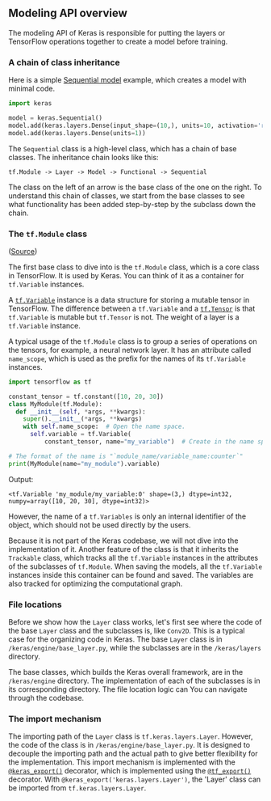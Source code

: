 ## Modeling API overview

The modeling API of Keras is responsible for putting the layers or TensorFlow
operations together to create a model before training.

### A chain of class inheritance

Here is a simple [Sequential model](https://keras.io/guides/sequential_model/)
example, which creates a model with minimal code.

```py
import keras

model = keras.Sequential()
model.add(keras.layers.Dense(input_shape=(10,), units=10, activation='relu'))
model.add(keras.layers.Dense(units=1))
```

The `Sequential` class is a high-level class, which has a chain of base
classes. The inheritance chain looks like this:

`tf.Module -> Layer -> Model -> Functional -> Sequential`

The class on the left of an arrow is the base class of the one on the right.
To understand this chain of classes, we start from the base classes to see what
functionality has been added step-by-step by the subclass down the chain.

### The `tf.Module` class 

([Source](https://github.com/tensorflow/tensorflow/blob/v2.6.0/tensorflow/python/module/module.py#L35))

The first base class to dive into is the `tf.Module` class, which is a core
class in TensorFlow. It is used by Keras. You can think of it as a container for
`tf.Variable` instances.

A [`tf.Variable`](https://www.tensorflow.org/guide/variable) instance is a data
structure for storing a mutable tensor in TensorFlow. The difference between a
`tf.Variable` and a [`tf.Tensor`](https://www.tensorflow.org/guide/tensor) is
that `tf.Variable` is mutable but `tf.Tensor` is not. The weight of a layer is
a `tf.Variable` instance.

A typical usage of the `tf.Module` class is to group a series of operations on
the tensors, for example, a neural network layer. It has an
attribute called `name_scope`, which is used as the prefix for the names of
its `tf.Variable` instances.

```py
import tensorflow as tf

constant_tensor = tf.constant([10, 20, 30])
class MyModule(tf.Module):
  def __init__(self, *args, **kwargs):
    super().__init__(*args, **kwargs)
    with self.name_scope:  # Open the name space.
      self.variable = tf.Variable(
          constant_tensor, name="my_variable")  # Create in the name space.

# The format of the name is "`module_name/variable_name:counter`"
print(MyModule(name="my_module").variable)
```

Output:

```
<tf.Variable 'my_module/my_variable:0' shape=(3,) dtype=int32, numpy=array([10, 20, 30], dtype=int32)>
```

However, the name of a `tf.Variables` is only an internal identifier of the
object, which should not be used directly by the users.

Because it is not part of the Keras codebase, we will not dive into the
implementation of it. Another feature of the class is that it inherits the
`Trackable` class, which tracks all the `tf.Variable` instances in the
attributes of the subclasses of `tf.Module`. When saving the models, all the
`tf.Variable` instances inside this container can be found and saved. The
variables are also tracked for optimizing the computational graph.

### File locations

Before we show how the `Layer` class works, let's first see where the code
of the base `Layer` class and the subclasses is, like `Conv2D`. This
is a typical case for the organizing code in Keras. The base `Layer` class
is in `/keras/engine/base_layer.py`, while the subclasses are in the
`/keras/layers` directory.

The base classes, which builds the Keras overall framework, are in the
`/keras/engine` directory. The implementation of each of the subclasses is in
its corresponding directory. The file location logic can You can
navigate through the codebase.

### The import mechanism

The importing path of the `Layer` class is `tf.keras.layers.Layer`. However,
the code of the class is in `/keras/engine/base_layer.py`. It is designed to
decouple the importing path and the actual path to give better flexibility for
the implementation. This import mechanism is implemented with the
[`@keras_export()`](https://github.com/tensorflow/tensorflow/blob/v2.6.0/tensorflow/python/util/tf_export.py#L411)
decorator, which is implemented using the
[`@tf_export()`](https://github.com/tensorflow/tensorflow/blob/v2.6.0/tensorflow/python/util/tf_export.py#L409)
decorator. With `@keras_export('keras.layers.Layer')`, the 'Layer' class can
be imported from `tf.keras.layers.Layer`.
